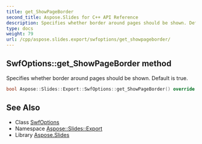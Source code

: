 ```yaml
---
title: get_ShowPageBorder
second_title: Aspose.Slides for C++ API Reference
description: Specifies whether border around pages should be shown. Default is true.
type: docs
weight: 79
url: /cpp/aspose.slides.export/swfoptions/get_showpageborder/
---
```

## SwfOptions::get_ShowPageBorder method


Specifies whether border around pages should be shown. Default is true.

```cpp
bool Aspose::Slides::Export::SwfOptions::get_ShowPageBorder() override
```

## See Also

* Class [SwfOptions](../)
* Namespace [Aspose::Slides::Export](../../)
* Library [Aspose.Slides](../../../)
